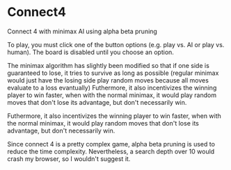 # Connect4
Connect 4 with minimax AI using alpha beta pruning

To play, you must click one of the button options (e.g. play vs. AI or play vs. human). The board is disabled until you choose an option.

The minimax algorithm has slightly been modified so that if one side is guaranteed to lose, it tries to survive as long as possible (regular minimax would just have the losing side play random moves because all moves evaluate to a loss evantually) Futhermore, it also incentivizes the winning player to win faster, when with the normal minimax, it would play random moves that don't lose its advantage, but don't necessarily win.

Futhermore, it also incentivizes the winning player to win faster, when with the normal minimax, it would play random moves that don't lose its advantage, but don't necessarily win.

Since connect 4 is a pretty complex game, alpha beta pruning is used to reduce the time complexity. Nevertheless, a search depth over 10 would crash my browser, so I wouldn't suggest it.
